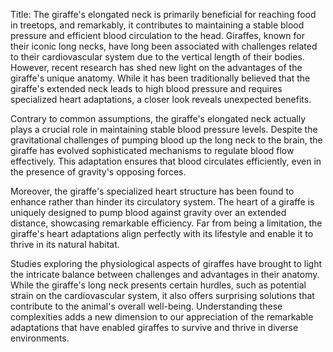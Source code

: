 Title: The giraffe's elongated neck is primarily beneficial for reaching food in treetops, and remarkably, it contributes to maintaining a stable blood pressure and efficient blood circulation to the head.
Giraffes, known for their iconic long necks, have long been associated with challenges related to their cardiovascular system due to the vertical length of their bodies. However, recent research has shed new light on the advantages of the giraffe's unique anatomy. While it has been traditionally believed that the giraffe's extended neck leads to high blood pressure and requires specialized heart adaptations, a closer look reveals unexpected benefits.

Contrary to common assumptions, the giraffe's elongated neck actually plays a crucial role in maintaining stable blood pressure levels. Despite the gravitational challenges of pumping blood up the long neck to the brain, the giraffe has evolved sophisticated mechanisms to regulate blood flow effectively. This adaptation ensures that blood circulates efficiently, even in the presence of gravity's opposing forces.

Moreover, the giraffe's specialized heart structure has been found to enhance rather than hinder its circulatory system. The heart of a giraffe is uniquely designed to pump blood against gravity over an extended distance, showcasing remarkable efficiency. Far from being a limitation, the giraffe's heart adaptations align perfectly with its lifestyle and enable it to thrive in its natural habitat.

Studies exploring the physiological aspects of giraffes have brought to light the intricate balance between challenges and advantages in their anatomy. While the giraffe's long neck presents certain hurdles, such as potential strain on the cardiovascular system, it also offers surprising solutions that contribute to the animal's overall well-being. Understanding these complexities adds a new dimension to our appreciation of the remarkable adaptations that have enabled giraffes to survive and thrive in diverse environments.